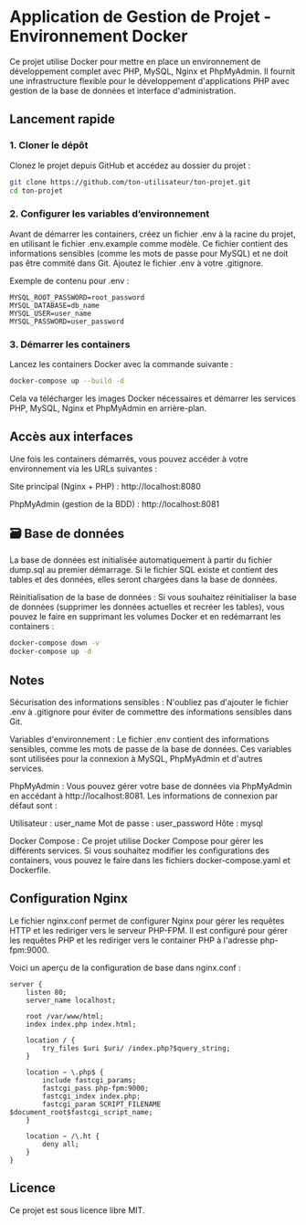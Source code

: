 # Application de Gestion de Projet - Environnement Docker

Ce projet utilise Docker pour mettre en place un environnement de développement complet avec PHP, MySQL, Nginx et PhpMyAdmin. Il fournit une infrastructure flexible pour le développement d'applications PHP avec gestion de la base de données et interface d'administration.

## Lancement rapide

### 1. Cloner le dépôt
Clonez le projet depuis GitHub et accédez au dossier du projet :

```bash
git clone https://github.com/ton-utilisateur/ton-projet.git
cd ton-projet
```
### 2. Configurer les variables d’environnement
Avant de démarrer les containers, créez un fichier .env à la racine du projet, en utilisant le fichier .env.example comme modèle. Ce fichier contient des informations sensibles (comme les mots de passe pour MySQL) et ne doit pas être commité dans Git. Ajoutez le fichier .env à votre .gitignore.

Exemple de contenu pour .env :
```
MYSQL_ROOT_PASSWORD=root_password
MYSQL_DATABASE=db_name
MYSQL_USER=user_name
MYSQL_PASSWORD=user_password
```

### 3. Démarrer les containers
Lancez les containers Docker avec la commande suivante :

```bash
docker-compose up --build -d
```
Cela va télécharger les images Docker nécessaires et démarrer les services PHP, MySQL, Nginx et PhpMyAdmin en arrière-plan.

## Accès aux interfaces
Une fois les containers démarrés, vous pouvez accéder à votre environnement via les URLs suivantes :

Site principal (Nginx + PHP) : http://localhost:8080

PhpMyAdmin (gestion de la BDD) : http://localhost:8081

## 🗃️ Base de données
La base de données est initialisée automatiquement à partir du fichier dump.sql au premier démarrage. Si le fichier SQL existe et contient des tables et des données, elles seront chargées dans la base de données.

Réinitialisation de la base de données :
Si vous souhaitez réinitialiser la base de données (supprimer les données actuelles et recréer les tables), vous pouvez le faire en supprimant les volumes Docker et en redémarrant les containers :
```bash
docker-compose down -v
docker-compose up -d
```
## Notes
Sécurisation des informations sensibles : N'oubliez pas d'ajouter le fichier .env à .gitignore pour éviter de commettre des informations sensibles dans Git.

Variables d'environnement : Le fichier .env contient des informations sensibles, comme les mots de passe de la base de données. Ces variables sont utilisées pour la connexion à MySQL, PhpMyAdmin et d'autres services.

PhpMyAdmin : Vous pouvez gérer votre base de données via PhpMyAdmin en accédant à http://localhost:8081. Les informations de connexion par défaut sont :

Utilisateur : user_name
Mot de passe : user_password
Hôte : mysql

Docker Compose : Ce projet utilise Docker Compose pour gérer les différents services. Si vous souhaitez modifier les configurations des containers, vous pouvez le faire dans les fichiers docker-compose.yaml et Dockerfile.

## Configuration Nginx
Le fichier nginx.conf permet de configurer Nginx pour gérer les requêtes HTTP et les rediriger vers le serveur PHP-FPM. Il est configuré pour gérer les requêtes PHP et les rediriger vers le container PHP à l'adresse php-fpm:9000.

Voici un aperçu de la configuration de base dans nginx.conf :
```nginx
server {
    listen 80;
    server_name localhost;

    root /var/www/html;
    index index.php index.html;

    location / {
        try_files $uri $uri/ /index.php?$query_string;
    }

    location ~ \.php$ {
        include fastcgi_params;
        fastcgi_pass php-fpm:9000;
        fastcgi_index index.php;
        fastcgi_param SCRIPT_FILENAME $document_root$fastcgi_script_name;
    }

    location ~ /\.ht {
        deny all;
    }
}
```

## Licence
Ce projet est sous licence libre MIT.
